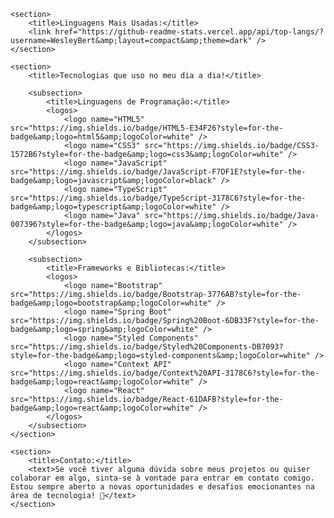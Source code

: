<?xml version="1.0" encoding="UTF-8"?>
<readme>
    <title>Olá, eu sou Wesley! 👋💻</title>
    
    <section>
        <title>Linguagens Mais Usadas:</title>
        <link href="https://github-readme-stats.vercel.app/api/top-langs/?username=WesleyBert&amp;layout=compact&amp;theme=dark" />
    </section>

    <section>
        <title>Tecnologias que uso no meu dia a dia!</title>

        <subsection>
            <title>Linguagens de Programação:</title>
            <logos>
                <logo name="HTML5" src="https://img.shields.io/badge/HTML5-E34F26?style=for-the-badge&amp;logo=html5&amp;logoColor=white" />
                <logo name="CSS3" src="https://img.shields.io/badge/CSS3-1572B6?style=for-the-badge&amp;logo=css3&amp;logoColor=white" />
                <logo name="JavaScript" src="https://img.shields.io/badge/JavaScript-F7DF1E?style=for-the-badge&amp;logo=javascript&amp;logoColor=black" />
                <logo name="TypeScript" src="https://img.shields.io/badge/TypeScript-3178C6?style=for-the-badge&amp;logo=typescript&amp;logoColor=white" />
                <logo name="Java" src="https://img.shields.io/badge/Java-007396?style=for-the-badge&amp;logo=java&amp;logoColor=white" />
            </logos>
        </subsection>

        <subsection>
            <title>Frameworks e Bibliotecas:</title>
            <logos>
                <logo name="Bootstrap" src="https://img.shields.io/badge/Bootstrap-3776AB?style=for-the-badge&amp;logo=bootstrap&amp;logoColor=white" />
                <logo name="Spring Boot" src="https://img.shields.io/badge/Spring%20Boot-6DB33F?style=for-the-badge&amp;logo=spring&amp;logoColor=white" />
                <logo name="Styled Components" src="https://img.shields.io/badge/Styled%20Components-DB7093?style=for-the-badge&amp;logo=styled-components&amp;logoColor=white" />
                <logo name="Context API" src="https://img.shields.io/badge/Context%20API-3178C6?style=for-the-badge&amp;logo=react&amp;logoColor=white" />
                <logo name="React" src="https://img.shields.io/badge/React-61DAFB?style=for-the-badge&amp;logo=react&amp;logoColor=white" />
            </logos>
        </subsection>
    </section>

    <section>
        <title>Contato:</title>
        <text>Se você tiver alguma dúvida sobre meus projetos ou quiser colaborar em algo, sinta-se à vontade para entrar em contato comigo. Estou sempre aberto a novas oportunidades e desafios emocionantes na área de tecnologia! 🚀</text>
    </section>
</readme>
